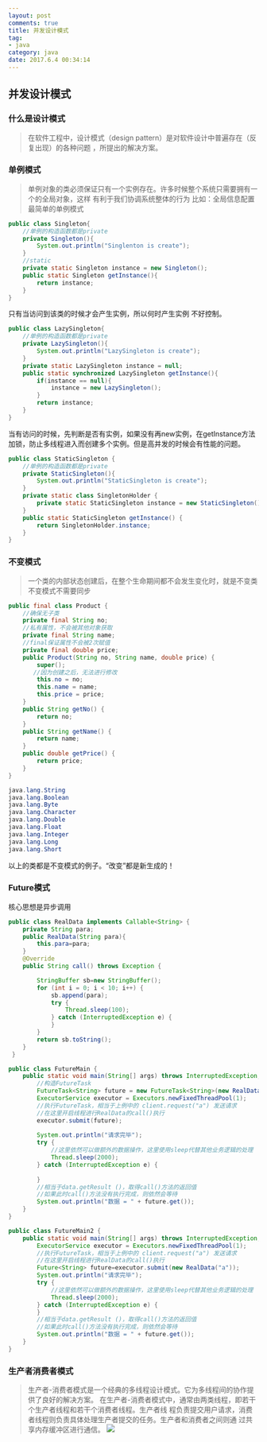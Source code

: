 ```yaml
---
layout: post
comments: true
title: 并发设计模式
tag: 
- java
category: java
date: 2017.6.4 00:34:14 
---
```

## 并发设计模式
### 什么是设计模式
>在软件工程中，设计模式（design pattern）是对软件设计中普遍存在（反复出现）的各种问题
，所提出的解决方案。
<!-- more -->
### 单例模式
>单例对象的类必须保证只有一个实例存在。许多时候整个系统只需要拥有一个的全局对象，这样
有利于我们协调系统整体的行为
比如：全局信息配置
最简单的单例模式
```java
public class Singleton{
    //单例的构造函数都是private
    private Singleton(){
        System.out.println("Singlenton is create");
    }
    //static
    private static Singleton instance = new Singleton();
    public static Singleton getInstance(){
        return instance;
    }
}
```
只有当访问到该类的时候才会产生实例，所以何时产生实例 不好控制。
```java
public class LazySingleton{
    //单例的构造函数都是private
    private LazySingleton(){
        System.out.println("LazySingleton is create");
    }
    private static LazySingleton instance = null;
    public static synchronized LazySingleton getInstance(){
        if(instance == null){
            instance = new LazySingleton();
        }
        return instance;
    }
}
```
当有访问的时候，先判断是否有实例，如果没有再new实例，在getInstance方法加锁，防止多线程进入而创建多个实例。但是高并发的时候会有性能的问题。
```java
public class StaticSingleton {
    //单例的构造函数都是private
    private StaticSingleton(){
        System.out.println("StaticSingleton is create");
    }
    private static class SingletonHolder {
        private static StaticSingleton instance = new StaticSingleton();
    }
    public static StaticSingleton getInstance() {
        return SingletonHolder.instance;
    }
}
```

### 不变模式
>一个类的内部状态创建后，在整个生命期间都不会发生变化时，就是不变类
不变模式不需要同步
```java
public final class Product {
    //确保无子类
    private final String no;
    //私有属性，不会被其他对象获取
    private final String name;
    //final保证属性不会被2次赋值
    private final double price;
    public Product(String no, String name, double price) {                           //在创建对象时，必须指定数据
        super();
       //因为创建之后，无法进行修改
        this.no = no;
        this.name = name;
        this.price = price;
    }
    public String getNo() {
        return no;
    }
    public String getName() {
        return name;
    }
    public double getPrice() {
        return price;
    }
}
```
```java
java.lang.String
java.lang.Boolean
java.lang.Byte
java.lang.Character
java.lang.Double
java.lang.Float
java.lang.Integer
java.lang.Long
java.lang.Short
```
以上的类都是不变模式的例子。“改变”都是新生成的！

### Future模式
核心思想是异步调用
```java
public class RealData implements Callable<String> {
    private String para;
    public RealData(String para){
        this.para=para;
    }
    @Override
    public String call() throws Exception {

        StringBuffer sb=new StringBuffer();
        for (int i = 0; i < 10; i++) {
            sb.append(para);
            try {
                Thread.sleep(100);
            } catch (InterruptedException e) {
            }
        }
        return sb.toString();
    }
 }
```

```java
public class FutureMain {
    public static void main(String[] args) throws InterruptedException, ExecutionException{
        //构造FutureTask
        FutureTask<String> future = new FutureTask<String>(new RealData("a"));
        ExecutorService executor = Executors.newFixedThreadPool(1);
        //执行FutureTask，相当于上例中的 client.request("a") 发送请求
        //在这里开启线程进行RealData的call()执行
        executor.submit(future);
        
        System.out.println("请求完毕");
        try {
            //这里依然可以做额外的数据操作，这里使用sleep代替其他业务逻辑的处理
            Thread.sleep(2000);
        } catch (InterruptedException e) {
        
        }
        //相当于data.getResult ()，取得call()方法的返回值
        //如果此时call()方法没有执行完成，则依然会等待
        System.out.println("数据 = " + future.get());
    }
}
```

```java
public class FutureMain2 {
    public static void main(String[] args) throws InterruptedException, ExecutionException {
        ExecutorService executor = Executors.newFixedThreadPool(1);
        //执行FutureTask，相当于上例中的 client.request("a") 发送请求
        //在这里开启线程进行RealData的call()执行
        Future<String> future=executor.submit(new RealData("a"));
        System.out.println("请求完毕");
        try {
            //这里依然可以做额外的数据操作，这里使用sleep代替其他业务逻辑的处理
            Thread.sleep(2000);
        } catch (InterruptedException e) {
        }
        //相当于data.getResult ()，取得call()方法的返回值
        //如果此时call()方法没有执行完成，则依然会等待
        System.out.println("数据 = " + future.get());
    }
}
```

### 生产者消费者模式
>生产者-消费者模式是一个经典的多线程设计模式。它为多线程间的协作提供了良好的解决方案。
在生产者-消费者模式中，通常由两类线程，即若干个生产者线程和若干个消费者线程。生产者线
程负责提交用户请求，消费者线程则负责具体处理生产者提交的任务。生产者和消费者之间则通
过共享内存缓冲区进行通信。
![](http://ni484sha.com/images/cpic1.png)















